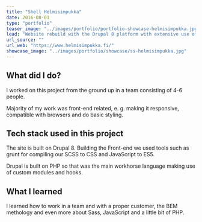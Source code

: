 ```yaml
---
title: "Shell Helmisimpukka"
date: 2016-08-01
type: "portfolio"
teaser_image: "../images/portfolio/portfolio-showcase-helmisimpukka.jpg"
lead: "Website rebuild with the Drupal 8 platform with extensive use of the paragraphs module. Design refresh."
url_source: ""
url_web: "https://www.helmisimpukka.fi/"
showcase_image: "../images/portfolio/showcase/ss-helmisimpukka.jpg"
---
```


## What did I do?

I worked on this project from the ground up in a team consisting of 4-6 people.

Majority of my work was front-end related, e. g. making it responsive, compatible with browsers and do basic styling.


## Tech stack used in this project

The site is built on Drupal 8. Building the Front-end we used tools such as grunt for compiling our SCSS to CSS and JavaScript to ES5.

Drupal is built on PHP so that was the main workhorse language making use of custom modules and hooks.

## What I learned

I learned how to work in a team and with a proper customer, the BEM methology and even more about Sass, JavaScript and a little bit of PHP.